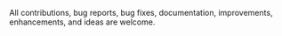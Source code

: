 All contributions, bug reports, bug fixes, documentation, improvements, enhancements, and ideas are welcome.
